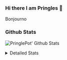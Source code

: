 ### Hi there I am Pringles 👋

Bonjourno

### Github Stats
![PringlePot' Github Stats](https://github-readme-stats.vercel.app/api?username=PringlePot&show_icons=true&theme=dark&count_private=true)

<details>
  <summary>Detailed Stats</summary>
    
<!--START_SECTION:waka-->
![Code Time](http://img.shields.io/badge/Code%20Time-372%20hrs%2030%20mins-blue)

![Profile Views](http://img.shields.io/badge/Profile%20Views-3-blue)

![Lines of code](https://img.shields.io/badge/From%20Hello%20World%20I%27ve%20Written-110%20Thousand%20lines%20of%20code-blue)

**🐱 My GitHub Data** 

> 🏆 16 Contributions in the Year 2022
 > 
> 📦 90.5 kB Used in GitHub's Storage 
 > 
> 💼 Opted to Hire
 > 
> 📜 9 Public Repositories 
 > 
> 🔑 11 Private Repositories  
 > 
**I'm an Early 🐤** 

```text
🌞 Morning    121 commits    ████░░░░░░░░░░░░░░░░░░░░░   18.5% 
🌆 Daytime    269 commits    ██████████░░░░░░░░░░░░░░░   41.13% 
🌃 Evening    264 commits    ██████████░░░░░░░░░░░░░░░   40.37% 
🌙 Night      0 commits      ░░░░░░░░░░░░░░░░░░░░░░░░░   0.0%

```
📅 **I'm Most Productive on Sunday** 

```text
Monday       130 commits    █████░░░░░░░░░░░░░░░░░░░░   19.88% 
Tuesday      56 commits     ██░░░░░░░░░░░░░░░░░░░░░░░   8.56% 
Wednesday    65 commits     ██░░░░░░░░░░░░░░░░░░░░░░░   9.94% 
Thursday     90 commits     ███░░░░░░░░░░░░░░░░░░░░░░   13.76% 
Friday       45 commits     █░░░░░░░░░░░░░░░░░░░░░░░░   6.88% 
Saturday     121 commits    ████░░░░░░░░░░░░░░░░░░░░░   18.5% 
Sunday       147 commits    █████░░░░░░░░░░░░░░░░░░░░   22.48%

```


📊 **This Week I Spent My Time On** 

```text
⌚︎ Time Zone: Europe/Amsterdam

💬 Programming Languages: 
Go                       32 mins             ███████████████░░░░░░░░░░   60.14% 
HTML                     15 mins             ███████░░░░░░░░░░░░░░░░░░   29.22% 
JSON                     4 mins              ██░░░░░░░░░░░░░░░░░░░░░░░   9.1% 
JavaScript               0 secs              ░░░░░░░░░░░░░░░░░░░░░░░░░   1.14% 
go.mod                   0 secs              ░░░░░░░░░░░░░░░░░░░░░░░░░   0.4%

🔥 Editors: 
GoLand                   32 mins             ███████████████░░░░░░░░░░   60.54% 
Sublime Text             21 mins             █████████░░░░░░░░░░░░░░░░   39.46%

🐱‍💻 Projects: 
Backend                  32 mins             ███████████████░░░░░░░░░░   60.54% 
Unknown Project          21 mins             █████████░░░░░░░░░░░░░░░░   39.46%

💻 Operating System: 
Windows                  32 mins             ███████████████░░░░░░░░░░   60.54% 
Mac                      21 mins             █████████░░░░░░░░░░░░░░░░   39.46%

```

**I Mostly Code in Java** 

```text
Java                     7 repos             ███████████░░░░░░░░░░░░░░   43.75% 
JavaScript               2 repos             ███░░░░░░░░░░░░░░░░░░░░░░   12.5% 
TypeScript               2 repos             ███░░░░░░░░░░░░░░░░░░░░░░   12.5% 
Python                   1 repo              █░░░░░░░░░░░░░░░░░░░░░░░░   6.25% 
Kotlin                   1 repo              █░░░░░░░░░░░░░░░░░░░░░░░░   6.25%

```


**Timeline**

![Chart not found](https://raw.githubusercontent.com/PringlePot/PringlePot/main/charts/bar_graph.png) 


 Last Updated on 26/01/2022 00:53:10 UTC
<!--END_SECTION:waka-->

</details>
